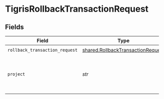 # TigrisRollbackTransactionRequest


## Fields

| Field                                                                                  | Type                                                                                   | Required                                                                               | Description                                                                            |
| -------------------------------------------------------------------------------------- | -------------------------------------------------------------------------------------- | -------------------------------------------------------------------------------------- | -------------------------------------------------------------------------------------- |
| `rollback_transaction_request`                                                         | [shared.RollbackTransactionRequest](../../models/shared/rollbacktransactionrequest.md) | :heavy_check_mark:                                                                     | N/A                                                                                    |
| `project`                                                                              | *str*                                                                                  | :heavy_check_mark:                                                                     | Project name whose DB this transaction belongs to.                                     |